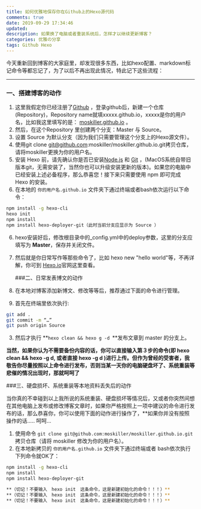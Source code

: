 ```yaml
---
title: 如何优雅地保存你在Github上的Hexo源代码
comments: true
date: 2019-09-29 17:34:46
updated:
description: 如果换了电脑或者重装系统后，怎样才以继续更新博客？
categories: 优雅の分享
tags: Github Hexo
---
```


  今天重新回到博客的大家庭里，却发现很多东西，比如hexo配置、markdown标记命令等都忘记了，为了以后不再出现此情况，特此记下这些流程：

------

### 一、搭建博客的动作

1. 这里我假定你已经注册了[Github](https://github.com) ，登录github后，新建一个仓库(Repository)，Repository name就填xxxxx.github.io，xxxxx是你的用户名，比如我这里填写的是： [moskiller.github.io](https://moskiller.github.io) 。
2. 然后，在这个Repository 里创建两个分支：Master 与 Source。
3. 设置 Source 为默认分支（因为我们只需要管理这个分支上的Hexo源文件）。
4. 使用git clone git@github.com:moskiller/moskiller.github.io.git拷贝仓库，请将moskiller更换为你的用户名。
5. 安装 Hexo 前，请先确认你是否已安装[Node.js](http://nodejs.org/) 和 [Git](http://git-scm.com/) ，(MacOS系统自带旧版本git，无需安装了，当然你也可以升级安装更新的版本)。如果您的电脑中已经安装上述必备程序，那么恭喜您！接下来只需要使用 npm 即可完成 Hexo 的安装。
6. 在本地的 `你的用户名.github.io` 文件夹下通过终端或者bash依次运行以下命令：
```bash
npm install -g hexo-cli
hexo init
npm install
npm install hexo-deployer-git（此时当前分支应显示为 Source ）
```
6. hexo安装好后，修改根目录中的_config.yml中的deploy参数，这里的分支应填写为 **Master**，保存并关闭文件。

7. 然后就是你日常写作等那些命令了，比如 hexo new "hello world"等，不再详解，你可到 [Hexo.io](https://hexo.io/zh-cn/)官网这里查看。

    

   ###二、日常发表博文的动作

1. 在本地对博客添加新博文、修改等等后，推荐通过下面的命令进行管理。

2. 首先在终端里依次执行:
```bash
git add .
git commit -m “…”
git push origin Source
```
3. 然后才执行 **`hexo clean && hexo g -d `**发布文章到 master 的分支上。

**当然，如果你认为不需要备份内容的话，你可以直接输入第３步的命令(即 hexo clean && hexo -g d, 或者直接 hexo -g d )进行上传。但作为曾经的受害者，我敬告你尽量按照以上命令进行发布，否则当某一天你的电脑硬盘坏了、系统重装等悲催的情况出现时，那就呵呵了**

  

  ###三、硬盘损坏、系统重装等本地资料丢失后的动作

当你真的不幸碰到以上我所说的系统重装、硬盘损坏等情况后，又或者你突然间想在其他电脑上发布或修改博客文章时，如果你严格按照上一项中建议的命令进行发布的话，那么恭喜你，你可以使用下面的动作进行操作了，**如果你并没有按照操作的话..... 呵呵...

1. 使用命令 `git clone git@github.com:moskiller/moskiller.github.io.git` 拷贝仓库（请将 moskiller 修改为你的用户名）。
2. 在本地新拷贝的 `你的用户名.github.io` 文件夹下通过终端或者 bash依次执行下列命令就OK了：
```bash
npm install -g hexo-cli
npm install
npm install hexo-deployer-git 

**（切记！不要输入　hexo init　这条命令，这是新建初始化的命令！！！）**
**（切记！不要输入　hexo init　这条命令，这是新建初始化的命令！！！）**
**（切记！不要输入　hexo init　这条命令，这是新建初始化的命令！！！）**
```
